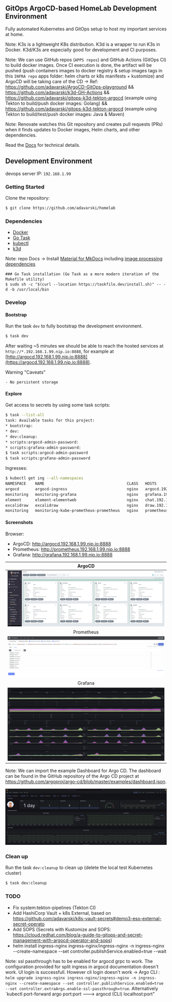 ## GitOps ArgoCD-based HomeLab Development Environment

Fully automated Kubernetes and GitOps setup to host my important services at home.

Note: K3s is a lightweight K8s distribution. K3d is a wrapper to run K3s in Docker. K3d/K3s are especially good for development and CI purposes.


Note: We can use GitHub repos (`APPS repos`) and GitHub Actions (GitOps CI) to build docker images. Once CI execution is done, the artifact will be pushed (push containers images to docker registry & setup images tags in this `INFRA repo` apps folder: helm charts or k8s manifests + kustomize) and ArgoCD will be taking care of the CD -> Ref: https://github.com/adavarski/ArgoCD-GitOps-playground && https://github.com/adavarski/k3d-GH-Actions && https://github.com/adavarski/gitops-k3d-tekton-argocd (example using Tekton to build/push docker images: Golang) && https://github.com/adavarski/gitops-k3d-tekton-argocd (example using Tekton to build/test/push docker images: Java & Maven)

Note: Renovate watches this Git repository and creates pull requests (PRs) when it finds updates to Docker images, Helm charts, and other dependencies. 

Read the [Docs](https://adavarski.github.io/homelab) for technical details.

## Development Environment

devops server IP: `192.168.1.99`

### Getting Started

Clone the repository:

```sh
$ git clone https://github.com/adavarski/homelab
```

### Dependencies

- [Docker](https://docs.docker.com/engine/install/ubuntu/)
- [Go Task](https://taskfile.dev/installation)
- [kubectl](https://kubernetes.io/docs/tasks/tools/#kubectl)
- [k3d](https://k3d.io/#installation) 

 Note: repo Docs -> Install [Material for MkDocs](https://squidfunk.github.io/mkdocs-material/getting-started/#latest) including [image processing dependencies](https://squidfunk.github.io/mkdocs-material/setup/dependencies/image-processing)

```
### Go Task installation (Go Task as a more modern iteration of the Makefile utility)
$ sudo sh -c "$(curl --location https://taskfile.dev/install.sh)" -- -d -b /usr/local/bin
```

### Develop

#### Bootstrap

Run the task `dev` to fully bootstrap the development environment.

```bash
$ task dev
```

After waiting ~5 minutes we should be able to reach the hosted services at `http://*.192.168.1.99.nip.io:8888`, for example at [http://argocd.192.168.1.99.nip.io:8888](https://argocd.192.168.1.99.nip.io:8888).

Warning "Caveats"

    - No persistent storage

#### Explore

Get access to secrets by using some task scripts:

```bash
$ task --list-all
task: Available tasks for this project:
* bootstrap:                           
* dev:                                 
* dev:cleanup:                         
* scripts:argocd-admin-password: 
* scripts:grafana-admin-password:
$ task scripts:argocd-admin-password
$ task scripts:grafana-admin-password
```
Ingresses:

```bash
$ kubectl get ing --all-namespaces
NAMESPACE    NAME                                    CLASS   HOSTS                            ADDRESS      PORTS   AGE
argocd       argocd-ingress                          nginx   argocd.192.168.1.99.nip.io       172.28.0.2   80      99m
monitoring   monitoring-grafana                      nginx   grafana.192.168.1.99.nip.io      172.28.0.2   80      93m
element      element-elementweb                      nginx   chat.192.168.1.99.nip.io         172.28.0.2   80      93m
excalidraw   excalidraw                              nginx   draw.192.168.1.99.nip.io         172.28.0.2   80      93m
monitoring   monitoring-kube-prometheus-prometheus   nginx   prometheus.192.168.1.99.nip.io   172.28.0.2   80      93m

```

#### Screenshots

Browser: 
- ArgoCD: http://argocd.192.168.1.99.nip.io:8888
- Prometheus: http://prometheus.192.168.1.99.nip.io:8888
- Grafana: http://grafana.192.168.1.99.nip.io:8888

| ArgoCD |
| :--: |
| ![ArgoCD dashboard screenshot](docs/images/homelab-argocd.png) |
| Prometheus |
| ![Grafana dashboard screenshot](docs/images/homelab-prometheus.png) |
| Grafana |
| ![Grafana dashboard screenshot](docs/images/homelab-grafana.png) |

Note: We can import the example Dashboard for Argo CD. The dashboard can be found in the GitHub repository of the Argo CD project at https://github.com/argoproj/argo-cd/blob/master/examples/dashboard.json.

 ![Grafana dashboard screenshot](docs/images/homelab-grafana-argocd-dashboard.png) 

### Clean up

Run the task `dev:cleanup` to clean up (delete the local test Kubernetes cluster)

```bash
$ task dev:cleanup
```
### TODO
- Fix system:tekton-pipelines (Tekton CI)
- Add HashiCorp Vault + k8s External, based on https://github.com/adavarski/k8s-vault-secrets#demo3-eso-external-secret-operato
- Add SOPS (Secrets with Kustomize and SOPS: https://cloud.redhat.com/blog/a-guide-to-gitops-and-secret-management-with-argocd-operator-and-sops)
- helm install ingress-nginx ingress-nginx/ingress-nginx -n ingress-nginx --create-namespace --set controller.publishService.enabled=true --wait

Note: ssl passthrough has to be enabled for argocd grpc to work. The configuration provided for split ingress in argocd documentation doesn't work. UI login is successfull. However cli login doesn't work -> Argo CLI : `helm upgrade ingress-nginx ingress-nginx/ingress-nginx -n ingress-nginx --create-namespace --set controller.publishService.enabled=true --set controller.extraArgs.enable-ssl-passthrough=true`. Alternatively `kubectl port-forward argo port:port ---> argocd (CLI) localhost:port"
